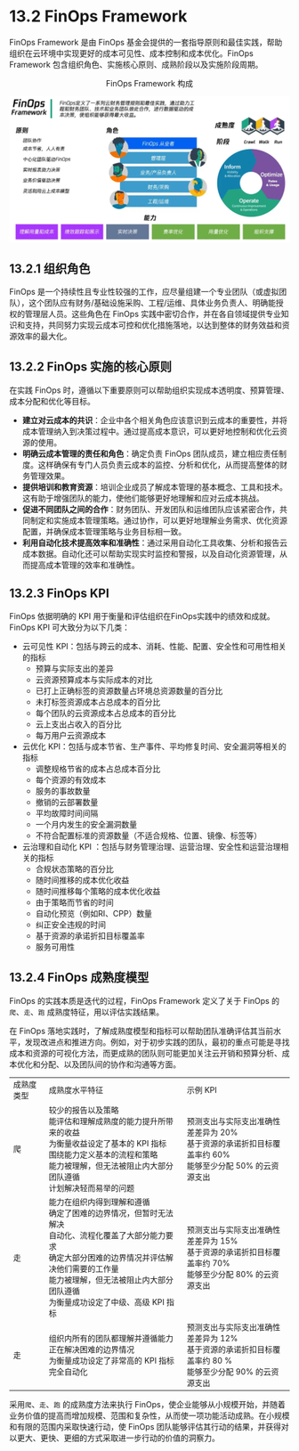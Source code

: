 # 13.2 FinOps Framework

FinOps Framework 是由 FinOps 基金会提供的一套指导原则和最佳实践，帮助组织在云环境中实现更好的成本可见性、成本控制和成本优化。FinOps Framework 包含组织角色、实施核心原则、成熟阶段以及实施阶段周期。

<div  align="center">
	<p>FinOps Framework 构成</p>
	<img src="../assets/finops.jpg" width = "620"  align=center />
</div>

## 13.2.1 组织角色

FinOps 是一个持续性且专业性较强的工作，应尽量组建一个专业团队（或虚拟团队），这个团队应有财务/基础设施采购、工程/运维、具体业务负责人、明确能授权的管理层人员。这些角色在 FinOps 实践中密切合作，并在各自领域提供专业知识和支持，共同努力实现云成本可控和优化措施落地，以达到整体的财务效益和资源效率的最大化。


## 13.2.2 FinOps 实施的核心原则

在实践 FinOps 时，遵循以下重要原则可以帮助组织实现成本透明度、预算管理、成本分配和优化等目标。

- **建立对云成本的共识**：企业中各个相关角色应该意识到云成本的重要性，并将成本管理纳入到决策过程中。通过提高成本意识，可以更好地控制和优化云资源的使用。
- **明确云成本管理的责任和角色**：确定负责 FinOps 团队成员，建立相应责任制度。这样确保有专门人员负责云成本的监控、分析和优化，从而提高整体的财务管理效果。
- **提供培训和教育资源**：培训企业成员了解成本管理的基本概念、工具和技术。这有助于增强团队的能力，使他们能够更好地理解和应对云成本挑战。
- **促进不同团队之间的合作**：财务团队、开发团队和运维团队应该紧密合作，共同制定和实施成本管理策略。通过协作，可以更好地理解业务需求、优化资源配置，并确保成本管理策略与业务目标相一致。
- **利用自动化技术提高效率和准确性**：通过采用自动化工具收集、分析和报告云成本数据。自动化还可以帮助实现实时监控和警报，以及自动化资源管理，从而提高成本管理的效率和准确性。


## 13.2.3 FinOps KPI

FinOps 依据明确的 KPI 用于衡量和评估组织在FinOps实践中的绩效和成就。FinOps KPI 可大致分为以下几类：

- 云可见性 KPI：包括与跨云的成本、消耗、性能、配置、安全性和可用性相关的指标
	- 预算与实际支出的差异
	- 云资源预算成本与实际成本的对比
	- 已打上正确标签的资源数量占环境总资源数量的百分比
	- 未打标签资源成本占总成本的百分比
	- 每个团队的云资源成本占总成本的百分比
	- 云上支出占收入的百分比
	- 每万用户云资源成本
- 云优化 KPI：包括与成本节省、生产事件、平均修复时间、安全漏洞等相关的指标
	- 调整规格节省的成本占总成本百分比
	- 每个资源的有效成本
	- 服务的事故数量
	- 撤销的云部署数量
	- 平均故障时间间隔
	- 一个月内发生的安全漏洞数量
	- 不符合配置标准的资源数量（不适合规格、位置、镜像、标签等）
- 云治理和自动化 KPI ：包括与财务管理治理、运营治理、安全性和运营治理相关的指标
	- 合规状态策略的百分比
	- 随时间推移的成本优化收益
	- 随时间推移每个策略的成本优化收益
	- 由于策略而节省的时间
	- 自动化预览（例如RI、CPP）数量
	- 纠正安全违规的时间
	- 基于资源的承诺折扣目标覆盖率
	- 服务可用性




## 13.2.4 FinOps 成熟度模型

FinOps 的实践本质是迭代的过程，FinOps Framework 定义了关于 FinOps 的`爬`、`走`、`跑` 成熟度特征，用以评估实践结果。

在 FinOps 落地实践时，了解成熟度模型和指标可以帮助团队准确评估其当前水平，发现改进点和推进方向。例如，对于初步实践的团队，最初的重点可能是寻找成本和资源的可视化方法，而更成熟的团队则可能更加关注云开销和预算分析、成本优化和分配、以及团队间的协作和沟通等方面。

<table>
	<head>
		<tr>
			<td>成熟度类型</td>
			<td>成熟度水平特征</td>
			<td>示例 KPI </td>
		</tr>
	</head>
	<tr>
		<td>爬</td>
		<td>
			较少的报告以及策略<br>
			能评估和理解成熟度的能力提升所带来的收益<br>
			为衡量收益设定了基本的 KPI 指标 <br>
			围绕能力定义基本的流程和策略 <br>
			能力被理解，但无法被阻止内大部分团队遵循 <br>
			计划解决轻而易举的问题
		</td>
		<td>
			预测支出与实际支出准确性差差异为 20%<br>
			基于资源的承诺折扣目标覆盖率约 60% <br>
			能够至少分配 50% 的云资源支出<br>
		</td>
	</tr>
	<tr>
		<td>走</td>
		<td>
			能力在组织内得到理解和遵循<br>
			确定了困难的边界情况，但暂时无法解决<br>
			自动化、流程化覆盖了大部分能力要求 <br>
			确定大部分困难的边界情况并评估解决他们需要的工作量 <br>
			能力被理解，但无法被阻止内大部分团队遵循 <br>
			为衡量成功设定了中级、高级 KPI 指标
		</td>
		<td>
			预测支出与实际支出准确性差差异为 15%<br>
			基于资源的承诺折扣目标覆盖率约 70%<br>
			能够至少分配 80% 的云资源支出<br>
		</td>
	</tr>
	<tr>
		<td>走</td>
		<td>
			组织内所有的团队都理解并遵循能力<br>
			正在解决困难的边界情况<br>
			为衡量成功设定了非常高的 KPI 指标<br>
			完全自动化
		</td>
		<td>
			预测支出与实际支出准确性差差异为 12%<br>
			基于资源的承诺折扣目标覆盖率约 80 %<br>
			能够至少分配 90% 的云资源支出<br>
		</td>
	</tr>
</table>


采用`爬`、`走`、`跑` 的成熟度方法来执行 FinOps，使企业能够从小规模开始，并随着业务价值的提高而增加规模、范围和复杂性，从而使一项功能活动成熟。在小规模和有限的范围内采取快速行动，使 FinOps 团队能够评估其行动的结果，并获得对以更大、更快、更细的方式采取进一步行动的价值的洞察力。